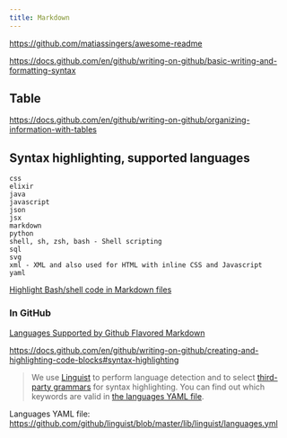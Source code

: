 ```yaml
---
title: Markdown
---
```


https://github.com/matiassingers/awesome-readme

https://docs.github.com/en/github/writing-on-github/basic-writing-and-formatting-syntax

## Table

https://docs.github.com/en/github/writing-on-github/organizing-information-with-tables

## Syntax highlighting, supported languages

```
css
elixir
java
javascript
json
jsx
markdown
python
shell, sh, zsh, bash - Shell scripting
sql
svg
xml - XML and also used for HTML with inline CSS and Javascript
yaml
```


[Highlight Bash/shell code in Markdown files](https://stackoverflow.com/q/20303826/4034572)

### In GitHub

[Languages Supported by Github Flavored Markdown](https://www.rubycoloredglasses.com/2013/04/languages-supported-by-github-flavored-markdown)

https://docs.github.com/en/github/writing-on-github/creating-and-highlighting-code-blocks#syntax-highlighting

> We use [Linguist](https://github.com/github/linguist) to perform language detection and to select [third-party grammars](https://github.com/github/linguist/blob/master/vendor/README.md) for syntax highlighting. You can find out which keywords are valid in [the languages YAML file](https://github.com/github/linguist/blob/master/lib/linguist/languages.yml).

Languages YAML file: https://github.com/github/linguist/blob/master/lib/linguist/languages.yml

